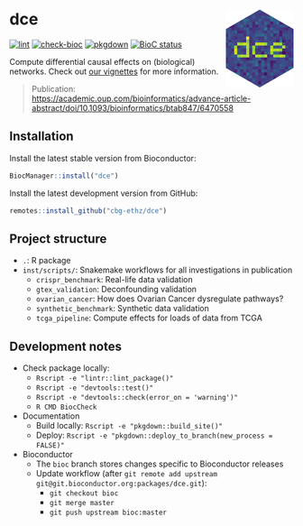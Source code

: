 # dce <img src="man/figures/logo.png" align="right" alt="dce logo" width="120" />

[![lint](https://github.com/cbg-ethz/dce/workflows/lint/badge.svg)](https://github.com/cbg-ethz/dce/actions)
[![check-bioc](https://github.com/cbg-ethz/dce/workflows/check-bioc/badge.svg)](https://github.com/cbg-ethz/dce/actions)
[![pkgdown](https://github.com/cbg-ethz/dce/workflows/pkgdown/badge.svg)](https://github.com/cbg-ethz/dce/actions)
[![BioC status](http://www.bioconductor.org/shields/build/devel/bioc/dce.svg)](https://bioconductor.org/checkResults/devel/bioc-LATEST/dce)

Compute differential causal effects on (biological) networks. Check out [our vignettes](https://cbg-ethz.github.io/dce/articles/dce.html) for more information.

> Publication: https://academic.oup.com/bioinformatics/advance-article-abstract/doi/10.1093/bioinformatics/btab847/6470558

## Installation

Install the latest stable version from Bioconductor:
```r
BiocManager::install("dce")
```

Install the latest development version from GitHub:
```r
remotes::install_github("cbg-ethz/dce")
```


## Project structure

* `.`: R package
* `inst/scripts/`: Snakemake workflows for all investigations in publication
    * `crispr_benchmark`: Real-life data validation
    * `gtex_validation`: Deconfounding validation
    * `ovarian_cancer`: How does Ovarian Cancer dysregulate pathways?
    * `synthetic_benchmark`: Synthetic data validation
    * `tcga_pipeline`: Compute effects for loads of data from TCGA


## Development notes

* Check package locally:
    * `Rscript -e "lintr::lint_package()"`
    * `Rscript -e "devtools::test()"`
    * `Rscript -e "devtools::check(error_on = 'warning')"`
    * `R CMD BiocCheck`
* Documentation
    * Build locally: `Rscript -e "pkgdown::build_site()"`
    * Deploy: `Rscript -e "pkgdown::deploy_to_branch(new_process = FALSE)"`
* Bioconductor
    * The `bioc` branch stores changes specific to Bioconductor releases
    * Update workflow (after `git remote add upstream git@git.bioconductor.org:packages/dce.git`):
        * `git checkout bioc`
        * `git merge master`
        * `git push upstream bioc:master`
